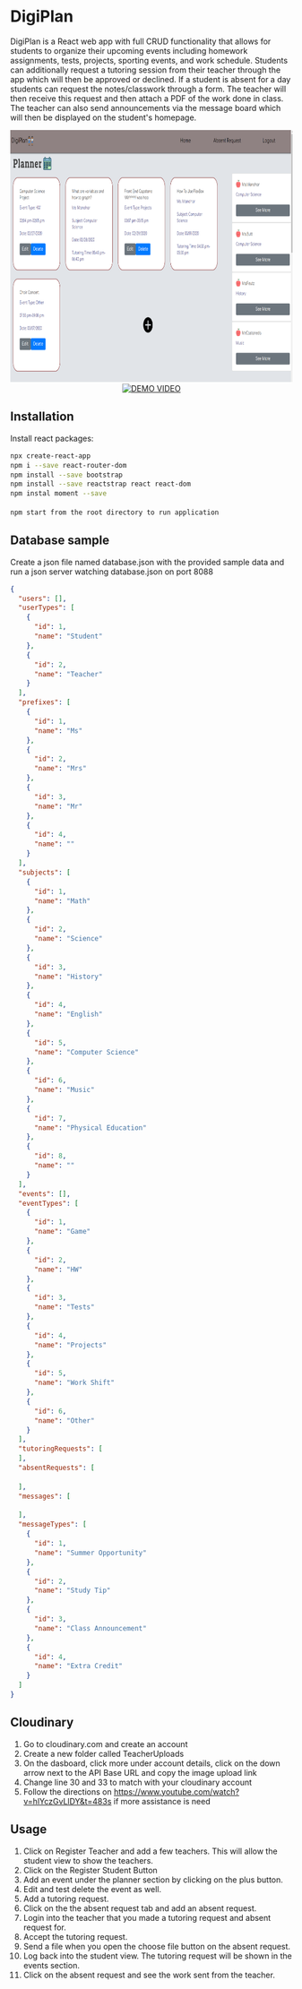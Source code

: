 # DigiPlan

DigiPlan is a React web app with full CRUD functionality that allows for students to organize their upcoming events including homework assignments, tests, projects, sporting events, and work schedule. Students can additionally request a tutoring session from their teacher through the app which will then be approved or declined. If a student is absent for a day students can request the notes/classwork through a form. The teacher will then receive this request and then attach a PDF of the work done in class. The teacher can also send announcements via the message board which will then be displayed on the student's homepage.

 <img src="./frontEndImage.PNG" height="450px" width="700px">
 


<div align="center">
  <a href="https://www.youtube.com/watch?v=JRmgrLiXNBE&feature=youtu.be"><img src="https://img.youtube.com/vi/YOUTUBE_VIDEO_ID_HERE/0.jpg" alt="DEMO VIDEO"></a>
</div>



## Installation

Install react packages:

```bash
npx create-react-app
npm i --save react-router-dom
npm install --save bootstrap
npm install --save reactstrap react react-dom
npm instal moment --save

npm start from the root directory to run application
```

## Database sample

Create a json file named database.json with the provided sample data and run a json server watching database.json on port 8088

```JSON
{
  "users": [],
  "userTypes": [
    {
      "id": 1,
      "name": "Student"
    },
    {
      "id": 2,
      "name": "Teacher"
    }
  ],
  "prefixes": [
    {
      "id": 1,
      "name": "Ms"
    },
    {
      "id": 2,
      "name": "Mrs"
    },
    {
      "id": 3,
      "name": "Mr"
    },
    {
      "id": 4,
      "name": ""
    }
  ],
  "subjects": [
    {
      "id": 1,
      "name": "Math"
    },
    {
      "id": 2,
      "name": "Science"
    },
    {
      "id": 3,
      "name": "History"
    },
    {
      "id": 4,
      "name": "English"
    },
    {
      "id": 5,
      "name": "Computer Science"
    },
    {
      "id": 6,
      "name": "Music"
    },
    {
      "id": 7,
      "name": "Physical Education"
    },
    {
      "id": 8,
      "name": ""
    }
  ],
  "events": [],
  "eventTypes": [
    {
      "id": 1,
      "name": "Game"
    },
    {
      "id": 2,
      "name": "HW"
    },
    {
      "id": 3,
      "name": "Tests"
    },
    {
      "id": 4,
      "name": "Projects"
    },
    {
      "id": 5,
      "name": "Work Shift"
    },
    {
      "id": 6,
      "name": "Other"
    }
  ],
  "tutoringRequests": [
  ],
  "absentRequests": [

  ],
  "messages": [

  ],
  "messageTypes": [
    {
      "id": 1,
      "name": "Summer Opportunity"
    },
    {
      "id": 2,
      "name": "Study Tip"
    },
    {
      "id": 3,
      "name": "Class Announcement"
    },
    {
      "id": 4,
      "name": "Extra Credit"
    }
  ]
}

```

## Cloudinary

1. Go to cloudinary.com and create an account
2. Create a new folder called TeacherUploads
3. On the dasboard, click more under account details, click on the down arrow next to the API Base URL and copy the image upload link
4. Change line 30 and 33 to match with your cloudinary account
5. Follow the directions on https://www.youtube.com/watch?v=hlYczGvLlDY&t=483s if more assistance is need

## Usage

1. Click on Register Teacher and add a few teachers. This will allow the student view to show the teachers.
2. Click on the Register Student Button
3. Add an event under the planner section by clicking on the plus button.
4. Edit and test delete the event as well.
5. Add a tutoring request.
6. Click on the the absent request tab and add an absent request.
7. Login into the teacher that you made a tutoring request and absent request for.
8. Accept the tutoring request.
9. Send a file when you open the choose file button on the absent request.
10. Log back into the student view. The tutoring request will be shown in the events section.
11. Click on the absent request and see the work sent from the teacher.
